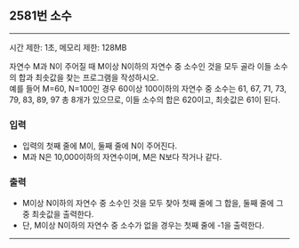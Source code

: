 ## 2581번 소수

---

시간 제한: 1초, 메모리 제한: 128MB

자연수 M과 N이 주어질 때 M이상 N이하의 자연수 중 
소수인 것을 모두 골라 이들 소수의 합과 최솟값을 찾는 프로그램을 작성하시오.  
예를 들어 M=60, N=100인 경우 60이상 100이하의 자연수 
중 소수는 61, 67, 71, 73, 79, 83, 89, 97 총 8개가 있으므로, 
이들 소수의 합은 620이고, 최솟값은 61이 된다.

### 입력

- 입력의 첫째 줄에 M이, 둘째 줄에 N이 주어진다.
- M과 N은 10,000이하의 자연수이며, M은 N보다 작거나 같다.

### 출력

- M이상 N이하의 자연수 중 소수인 것을 모두 찾아 첫째 줄에 그 합을, 둘째 줄에 그 중 최솟값을 출력한다. 
- 단, M이상 N이하의 자연수 중 소수가 없을 경우는 첫째 줄에 -1을 출력한다.

---
